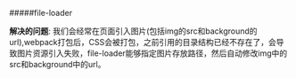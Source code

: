 #####file-loader

**解决的问题**:
我们会经常在页面引入图片(包括img的src和background的url),webpack打包后，CSS会被打包，之前引用的目录结构已经不存在了，会导致图片资源引入失败，file-loader能够指定图片存放路径，然后自动修改img中的src和background中的url。